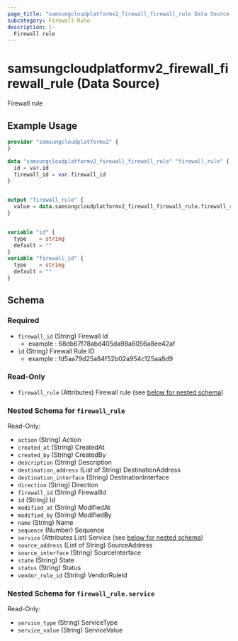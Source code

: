 ```yaml
---
page_title: "samsungcloudplatformv2_firewall_firewall_rule Data Source - samsungcloudplatformv2"
subcategory: Firewall Rule
description: |-
  Firewall rule
---
```


# samsungcloudplatformv2_firewall_firewall_rule (Data Source)

Firewall rule

## Example Usage

```terraform
provider "samsungcloudplatformv2" {
}

data "samsungcloudplatformv2_firewall_firewall_rule" "firewall_rule" {
  id = var.id
  firewall_id = var.firewall_id
}


output "firewall_rule" {
  value = data.samsungcloudplatformv2_firewall_firewall_rule.firewall_rule.firewall_rule
}


variable "id" {
  type    = string
  default = ""
}
variable "firewall_id" {
  type    = string
  default = ""
}
```

<!-- schema generated by tfplugindocs -->
## Schema

### Required

- `firewall_id` (String) Firewall Id 
  - example : 68db67f78abd405da98a6056a8ee42af
- `id` (String) Firewall Rule ID 
  - example : fd5aa79d25a84f52b02a954c125aa8d9

### Read-Only

- `firewall_rule` (Attributes) Firewall rule (see [below for nested schema](#nestedatt--firewall_rule))

<a id="nestedatt--firewall_rule"></a>
### Nested Schema for `firewall_rule`

Read-Only:

- `action` (String) Action
- `created_at` (String) CreatedAt
- `created_by` (String) CreatedBy
- `description` (String) Description
- `destination_address` (List of String) DestinationAddress
- `destination_interface` (String) DestinationInterface
- `direction` (String) Direction
- `firewall_id` (String) FirewallId
- `id` (String) Id
- `modified_at` (String) ModifiedAt
- `modified_by` (String) ModifiedBy
- `name` (String) Name
- `sequence` (Number) Sequence
- `service` (Attributes List) Service (see [below for nested schema](#nestedatt--firewall_rule--service))
- `source_address` (List of String) SourceAddress
- `source_interface` (String) SourceInterface
- `state` (String) State
- `status` (String) Status
- `vendor_rule_id` (String) VendorRuleId

<a id="nestedatt--firewall_rule--service"></a>
### Nested Schema for `firewall_rule.service`

Read-Only:

- `service_type` (String) ServiceType
- `service_value` (String) ServiceValue